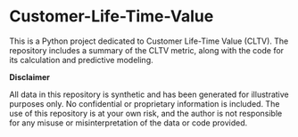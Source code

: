 # Customer-Life-Time-Value

This is a Python project dedicated to Customer Life-Time Value (CLTV). The repository includes a summary of the CLTV metric, along with the code for its calculation and predictive modeling.

**Disclaimer**

All data in this repository is synthetic and has been generated for illustrative purposes only. No confidential or proprietary information is included.
The use of this repository is at your own risk, and the author is not responsible for any misuse or misinterpretation of the data or code provided.
